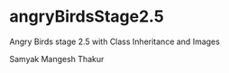 # angryBirdsStage2.5
Angry Birds stage 2.5 with Class Inheritance and Images

Samyak Mangesh Thakur 



